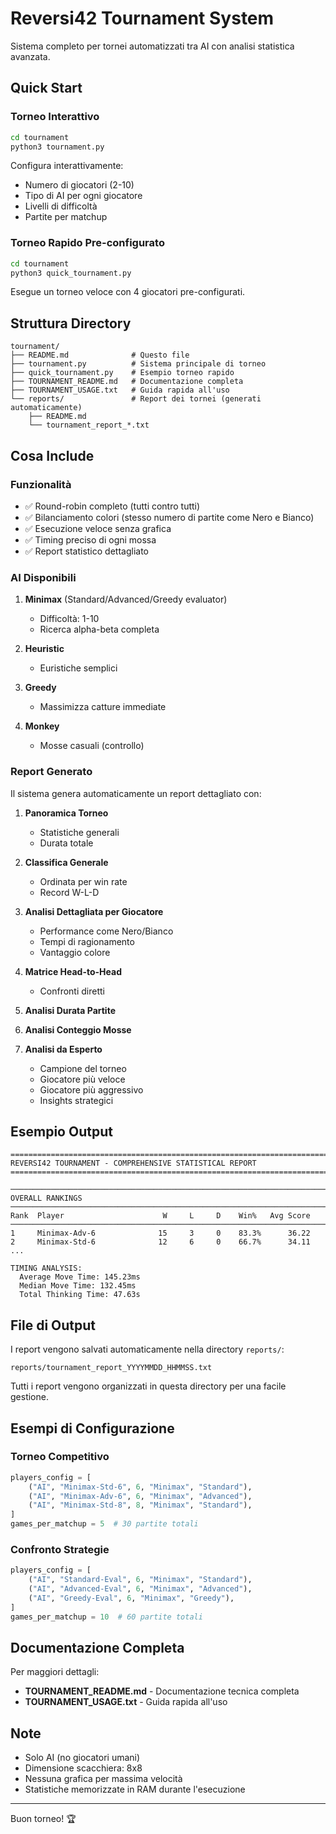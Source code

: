 # Reversi42 Tournament System

Sistema completo per tornei automatizzati tra AI con analisi statistica avanzata.

## Quick Start

### Torneo Interattivo

```bash
cd tournament
python3 tournament.py
```

Configura interattivamente:
- Numero di giocatori (2-10)
- Tipo di AI per ogni giocatore
- Livelli di difficoltà
- Partite per matchup

### Torneo Rapido Pre-configurato

```bash
cd tournament
python3 quick_tournament.py
```

Esegue un torneo veloce con 4 giocatori pre-configurati.

## Struttura Directory

```
tournament/
├── README.md              # Questo file
├── tournament.py          # Sistema principale di torneo
├── quick_tournament.py    # Esempio torneo rapido
├── TOURNAMENT_README.md   # Documentazione completa
├── TOURNAMENT_USAGE.txt   # Guida rapida all'uso
└── reports/               # Report dei tornei (generati automaticamente)
    ├── README.md
    └── tournament_report_*.txt
```

## Cosa Include

### Funzionalità

- ✅ Round-robin completo (tutti contro tutti)
- ✅ Bilanciamento colori (stesso numero di partite come Nero e Bianco)
- ✅ Esecuzione veloce senza grafica
- ✅ Timing preciso di ogni mossa
- ✅ Report statistico dettagliato

### AI Disponibili

1. **Minimax** (Standard/Advanced/Greedy evaluator)
   - Difficoltà: 1-10
   - Ricerca alpha-beta completa

2. **Heuristic**
   - Euristiche semplici

3. **Greedy**
   - Massimizza catture immediate

4. **Monkey**
   - Mosse casuali (controllo)

### Report Generato

Il sistema genera automaticamente un report dettagliato con:

1. **Panoramica Torneo**
   - Statistiche generali
   - Durata totale

2. **Classifica Generale**
   - Ordinata per win rate
   - Record W-L-D

3. **Analisi Dettagliata per Giocatore**
   - Performance come Nero/Bianco
   - Tempi di ragionamento
   - Vantaggio colore

4. **Matrice Head-to-Head**
   - Confronti diretti

5. **Analisi Durata Partite**

6. **Analisi Conteggio Mosse**

7. **Analisi da Esperto**
   - Campione del torneo
   - Giocatore più veloce
   - Giocatore più aggressivo
   - Insights strategici

## Esempio Output

```
================================================================================
REVERSI42 TOURNAMENT - COMPREHENSIVE STATISTICAL REPORT
================================================================================

─────────────────────────────────────────────────────────────────────────────
OVERALL RANKINGS
─────────────────────────────────────────────────────────────────────────────
Rank  Player                      W     L     D    Win%   Avg Score
─────────────────────────────────────────────────────────────────────────────
1     Minimax-Adv-6              15     3     0    83.3%      36.22
2     Minimax-Std-6              12     6     0    66.7%      34.11
...

TIMING ANALYSIS:
  Average Move Time: 145.23ms
  Median Move Time: 132.45ms
  Total Thinking Time: 47.63s
```

## File di Output

I report vengono salvati automaticamente nella directory `reports/`:
```
reports/tournament_report_YYYYMMDD_HHMMSS.txt
```

Tutti i report vengono organizzati in questa directory per una facile gestione.

## Esempi di Configurazione

### Torneo Competitivo
```python
players_config = [
    ("AI", "Minimax-Std-6", 6, "Minimax", "Standard"),
    ("AI", "Minimax-Adv-6", 6, "Minimax", "Advanced"),
    ("AI", "Minimax-Std-8", 8, "Minimax", "Standard"),
]
games_per_matchup = 5  # 30 partite totali
```

### Confronto Strategie
```python
players_config = [
    ("AI", "Standard-Eval", 6, "Minimax", "Standard"),
    ("AI", "Advanced-Eval", 6, "Minimax", "Advanced"),
    ("AI", "Greedy-Eval", 6, "Minimax", "Greedy"),
]
games_per_matchup = 10  # 60 partite totali
```

## Documentazione Completa

Per maggiori dettagli:
- **TOURNAMENT_README.md** - Documentazione tecnica completa
- **TOURNAMENT_USAGE.txt** - Guida rapida all'uso

## Note

- Solo AI (no giocatori umani)
- Dimensione scacchiera: 8x8
- Nessuna grafica per massima velocità
- Statistiche memorizzate in RAM durante l'esecuzione

---

Buon torneo! 🏆


